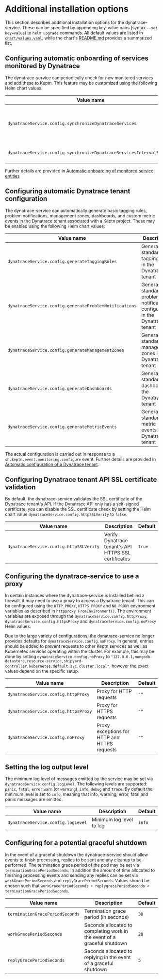 # Additional installation options

This section describes additional installation options for the dynatrace-service. These can be specified by appending key-value pairs (syntax `--set key=value`) to `helm upgrade` commands. All default values are listed in [`chart/values.yaml`](https://github.com/keptn-contrib/dynatrace-service/blob/master/chart/values.yaml), while the chart's [README.md](https://github.com/keptn-contrib/dynatrace-service/blob/master/chart/README.md) provides a summarized list.


## Configuring automatic onboarding of services monitored by Dynatrace

The dynatrace-service can periodically check for new monitored services and add these to Keptn. This feature may be customized using the following Helm chart values:

| Value name | Description | Default |
|---|---|---|
| `dynatraceService.config.synchronizeDynatraceServices` | Automatically add newly detected service entities to Keptn | `true` |
| `dynatraceService.config.synchronizeDynatraceServicesIntervalSeconds` | Interval between checks | `60` |

Further details are provided in [Automatic onboarding of monitored service entities](auto-service-onboarding.md)


## Configuring automatic Dynatrace tenant configuration

The dynatrace-service can automatically generate basic tagging rules, problem notifications, management zones, dashboards, and custom metric events in the Dynatrace tenant associated with a Keptn project. These may be enabled using the following Helm chart values:

| Value name | Description | Default |
|---|---|---|
| `dynatraceService.config.generateTaggingRules` | Generate standard tagging rules in the Dynatrace tenant | `false` |
| `dynatraceService.config.generateProblemNotifications` | Generate a standard problem notification configuration in the Dynatrace tenant | `false` |
| `dynatraceService.config.generateManagementZones` | Generate standard management zones in the Dynatrace tenant | `false` |
| `dynatraceService.config.generateDashboards` | Generate a standard dashboard in the Dynatrace tenant | `false` |
| `dynatraceService.config.generateMetricEvents` | Generate standard metric events in Dynatrace tenant | `false` |

The actual configuration is carried out in response to a `sh.keptn.event.monitoring.configure` event. Further details are provided in [Automatic configuration of a Dynatrace tenant](auto-tenant-configuration.md).


## Configuring Dynatrace tenant API SSL certificate validation

By default, the dynatrace-service validates the SSL certificate of the Dynatrace tenant's API. If the Dynatrace API only has a self-signed certificate, you can disable the SSL certificate check by setting the Helm chart value `dynatraceService.config.httpSSLVerify` to `false`.

| Value name | Description | Default |
|---|---|---|
| `dynatraceService.config.httpSSLVerify` | Verify Dynatrace tenant's API HTTPS SSL certificates | `true` |


## Configuring the dynatrace-service to use a proxy

In certain instances where the dynatrace-service is installed behind a firewall, it may need to use a proxy to access a Dynatrace tenant. This can be configured using the `HTTP_PROXY`, `HTTPS_PROXY` and `NO_PROXY` environment variables as described in [`httpproxy.FromEnvironment()`](https://pkg.go.dev/golang.org/x/net/http/httpproxy#FromEnvironment). The environment variables are exposed through the `dynatraceService.config.httpProxy`, `dynatraceService.config.httpsProxy` and `dynatraceService.config.noProxy` Helm values.

Due to the large variety of configurations, the dynatrace-service no longer provides defaults for `dynatraceService.config.noProxy`. In general, entries should be added to prevent requests to other Keptn services as well as Kubernetes services operating within the cluster. For example, this may be done by setting `dynatraceService.config.noProxy` to `"127.0.0.1,mongodb-datastore,resource-service,shipyard-controller,kubernetes.default.svc.cluster.local"`, however the exact values depend on the specific setup.

| Value name | Description | Default |
|---|---|---|
| `dynatraceService.config.httpProxy` | Proxy for HTTP requests | `""` |
| `dynatraceService.config.httpsProxy` | Proxy for HTTPS requests | `""` |
| `dynatraceService.config.noProxy` | Proxy exceptions for HTTP and HTTPS requests | `""` |


## Setting the log output level

The minimum log level of messages emitted by the service may be set via `dynatraceService.config.logLevel`. The following levels are supported: `panic`, `fatal`, `error`,`warn` (or `warning`), `info`, `debug` and `trace`. By default the minimum level is set to `info`, meaning that info, warning, error, fatal and panic messages are emitted.

| Value name | Description | Default |
|---|---|---|
| `dynatraceService.config.logLevel`| Minimum log level to log | `info` |


## Configuring for a potential graceful shutdown

In the event of a graceful shutdown the dynatrace-service should allow events to finish processing, replies to be sent and any cleanup to be performed. The termination grace period of the pod may be set via `terminationGracePeriodSeconds`. In addition the amount of time allocated to finishing processing events and sending any replies can be set via `workGracePeriodSeconds` and `replyGracePeriodSeconds`. Values should be chosen such that `workGracePeriodSeconds + replygracePeriodSeconds < terminationGracePeriodSeconds`.

| Value name | Description | Default |
|---|---|---|
| `terminationGracePeriodSeconds` | Termination grace period (in seconds) | `30` |
| `workGracePeriodSeconds` | Seconds allocated to completing work in the event of a graceful shutdown | `20` |
| `replyGracePeriodSeconds` | Seconds allocated to replying in the event of a graceful shutdown | `5` |